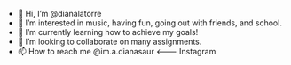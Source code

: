 - 👋 Hi, I’m @dianalatorre
- 👀 I’m interested in music, having fun, going out with friends, and school.
- 🌱 I’m currently learning how to achieve my goals!
- 💞️ I’m looking to collaborate on many assignments.
- 📫 How to reach me @im.a.dianasaur <--- Instagram

<!---
dianalatorre/dianalatorre is a ✨ special ✨ repository because its `README.md` (this file) appears on your GitHub profile.
You can click the Preview link to take a look at your changes.
--->
